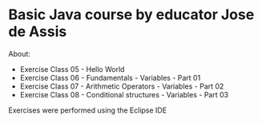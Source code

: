 <h1>Basic Java course by educator Jose de Assis</h1>

<p>About:</p>

- Exercise Class 05 - Hello World
- Exercise Class 06 - Fundamentals - Variables - Part 01
- Exercise Class 07 - Arithmetic Operators - Variables - Part 02
- Exercise Class 08 - Conditional structures - Variables - Part 03

<p>Exercises were performed using the Eclipse IDE</p>